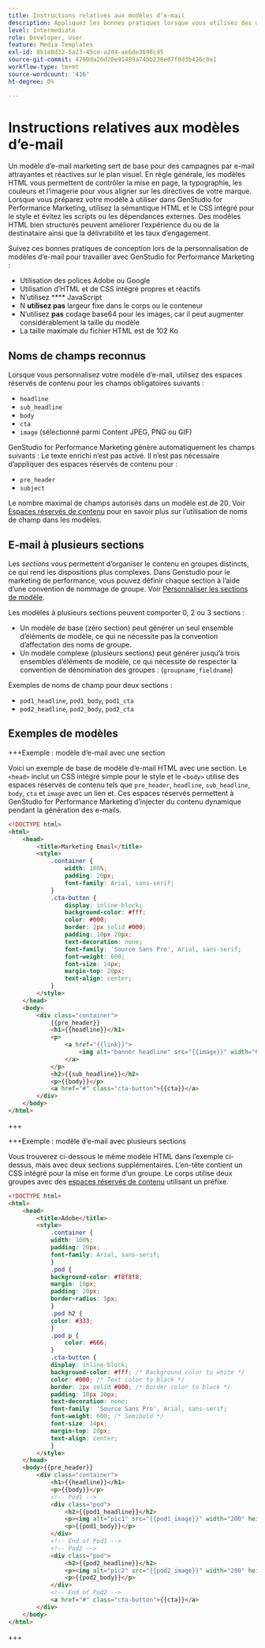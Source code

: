 ```yaml
---
title: Instructions relatives aux modèles d’e-mail
description: Appliquez les bonnes pratiques lorsque vous utilisez des modèles d’e-mail avec Adobe GenStudio for Performance Marketing.
level: Intermediate
role: Developer, User
feature: Media Templates
exl-id: 8b1e8d32-5a23-45ce-a2d4-ae6de3698c45
source-git-commit: 4760da26d20e91489a74bb238e07f0d3b426c0a1
workflow-type: tm+mt
source-wordcount: '416'
ht-degree: 0%

---
```


# Instructions relatives aux modèles d’e-mail

Un modèle d’e-mail marketing sert de base pour des campagnes par e-mail attrayantes et réactives sur le plan visuel. En règle générale, les modèles HTML vous permettent de contrôler la mise en page, la typographie, les couleurs et l’imagerie pour vous aligner sur les directives de votre marque. Lorsque vous préparez votre modèle à utiliser dans GenStudio for Performance Marketing, utilisez la sémantique HTML et le CSS intégré pour le style et évitez les scripts ou les dépendances externes. Des modèles HTML bien structurés peuvent améliorer l’expérience du ou de la destinataire ainsi que la délivrabilité et les taux d’engagement.

Suivez ces bonnes pratiques de conception lors de la personnalisation de modèles d’e-mail pour travailler avec GenStudio for Performance Marketing :

- Utilisation des polices Adobe ou Google
- Utilisation d’HTML et de CSS intégré propres et réactifs
- N’utilisez **** JavaScript
- N **utilisez pas** largeur fixe dans le corps ou le conteneur
- N’utilisez **pas** codage base64 pour les images, car il peut augmenter considérablement la taille du modèle
- La taille maximale du fichier HTML est de 102 Ko

## Noms de champs reconnus

Lorsque vous personnalisez votre modèle d’e-mail, utilisez des espaces réservés de contenu pour les champs obligatoires suivants :

- `headline`
- `sub_headline`
- `body`
- `cta`
- `image` (sélectionné parmi Content JPEG, PNG ou GIF)

GenStudio for Performance Marketing génère automatiquement les champs suivants : Le texte enrichi n’est pas activé. Il n’est pas nécessaire d’appliquer des espaces réservés de contenu pour :

- `pre_header`
- `subject`

Le nombre maximal de champs autorisés dans un modèle est de 20. Voir [Espaces réservés de contenu](/help/user-guide/content/customize-template.md#content-placeholders) pour en savoir plus sur l’utilisation de noms de champ dans les modèles.

## E-mail à plusieurs sections

Les _sections_ vous permettent d’organiser le contenu en groupes distincts, ce qui rend les dispositions plus complexes. Dans Genstudio pour le marketing de performance, vous pouvez définir chaque section à l’aide d’une convention de nommage de groupe. Voir [Personnaliser les sections de modèle](/help/user-guide/content/customize-template.md#sections-or-groups).

Les modèles à plusieurs sections peuvent comporter 0, 2 ou 3 sections :

- Un modèle de base (zéro section) peut générer un seul ensemble d’éléments de modèle, ce qui ne nécessite pas la convention d’affectation des noms de groupe.
- Un modèle complexe (plusieurs sections) peut générer jusqu’à trois ensembles d’éléments de modèle, ce qui nécessite de respecter la convention de dénomination des groupes : (`groupname_fieldname`)

Exemples de noms de champ pour deux sections :

- `pod1_headline`, `pod1_body`, `pod1_cta`
- `pod2_headline`, `pod2_body`, `pod2_cta`

## Exemples de modèles

+++Exemple : modèle d’e-mail avec une section

Voici un exemple de base de modèle d’e-mail HTML avec une section. Le `<head>` inclut un CSS intégré simple pour le style et le `<body>` utilise des espaces réservés de contenu tels que `pre_header`, `headline`, `sub_headline`, `body`, `cta` et `image` avec un lien et. Ces espaces réservés permettent à GenStudio for Performance Marketing d’injecter du contenu dynamique pendant la génération des e-mails.

```html
<!DOCTYPE html>
<html>
    <head>
        <title>Marketing Email</title>
        <style>
            .container {
                width: 100%;
                padding: 20px;
                font-family: Arial, sans-serif;
            }
            .cta-button {
                display: inline-block;
                background-color: #fff;
                color: #000;
                border: 2px solid #000;
                padding: 10px 20px;
                text-decoration: none;
                font-family: 'Source Sans Pro', Arial, sans-serif;
                font-weight: 600;
                font-size: 14px;
                margin-top: 20px;
                text-align: center;
            }
        </style>
    </head>
    <body>
        <div class="container">
            {{pre_header}}
            <h1>{{headline}}</h1>
            <p>
                <a href="{{link}}">
                    <img alt="banner headline" src="{{image}}" width="600" height="600">
                </a>
            </p>
            <h2>{{sub_headline}}</h2>
            <p>{{body}}</p>
            <a href="#" class="cta-button">{{cta}}</a>
        </div>
    </body>
</html>
```

+++

+++Exemple : modèle d’e-mail avec plusieurs sections

Vous trouverez ci-dessous le même modèle HTML dans l’exemple ci-dessus, mais avec deux sections supplémentaires. L’en-tête contient un CSS intégré pour la mise en forme d’un groupe. Le corps utilise deux groupes avec des [espaces réservés de contenu](#content-placeholders) utilisant un préfixe.

```html
<!DOCTYPE html>
<html>
    <head>
        <title>Adobe</title>
        <style>
            .container {
            width: 100%;
            padding: 20px;
            font-family: Arial, sans-serif;
            }
            .pod {
            background-color: #f8f8f8;
            margin: 10px;
            padding: 20px;
            border-radius: 5px;
            }
            .pod h2 {
            color: #333;
            }
            .pod p {
                color: #666;
            }
            .cta-button {
            display: inline-block;
            background-color: #fff; /* Background color to white */
            color: #000; /* Text color to black */
            border: 2px solid #000; /* Border color to black */
            padding: 10px 20px;
            text-decoration: none;            
            font-family: 'Source Sans Pro', Arial, sans-serif;
            font-weight: 600; /* Semibold */
            font-size: 14px;
            margin-top: 20px;
            text-align: center;
            }
        </style>
    </head>
    <body>{{pre_header}}
        <div class="container">
            <h1>{{headline}}</h1>
            <p>{{body}}</p>
            <!-- Pod1 -->
            <div class="pod">
                <h2>{{pod1_headline}}</h2>
                <p><img alt="pic1" src="{{pod1_image}}" width="200" height="200" border="0"></p>
                <p>{{pod1_body}}</p>
            </div>
            <!-- End of Pod1 -->
            <!-- Pod2 -->
            <div class="pod">
                <h2>{{pod2_headline}}</h2>
                <p><img alt="pic2" src="{{pod2_image}}" width="200" height="200" border="0"></p>
                <p>{{pod2_body}}</p>
            </div>
            <!-- End of Pod2 -->
            <a href="#" class="cta-button">{{cta}}</a>
        </div>
    </body>
</html>
```

+++

